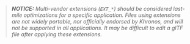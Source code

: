 > _**NOTICE:** Multi-vendor extensions (`EXT_*`) should be considered last-mile optimizations for a
> specific application. Files using extensions are not widely portable, nor officially endorsed by
> Khronos, and will not be supported in all applications. It may be difficult to edit a glTF file
> after applying these extensions._
